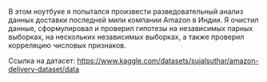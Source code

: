 В этом ноутбуке я попытался произвести разведовательный анализ данных доставки последней мили компании Amazon в Индии. Я очистил данные, сформулировал и проверил гипотезы на независимых парных выборках, на нескольких независимых выборках, а также проверил корреляцию числовых признаков.

Ссылка на датасет: https://www.kaggle.com/datasets/sujalsuthar/amazon-delivery-dataset/data
